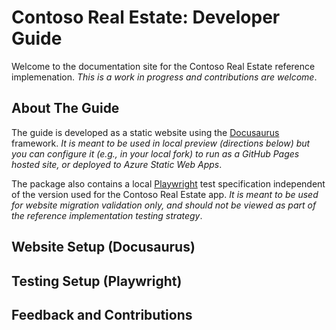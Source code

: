 # Contoso Real Estate: Developer Guide

Welcome to the documentation site for the Contoso Real Estate reference implemenation. _This is a work in progress and contributions are welcome_.

## About The Guide

The guide is developed as a static website using the  [Docusaurus](https://docusaurus.io) framework. _It is meant to be used in local preview (directions below) but you can configure it (e.g., in your local fork) to run as a GitHub Pages hosted site, or deployed to Azure Static Web Apps_.

The package also contains a local [Playwright](https://playwright.dev) test specification independent of the version used for the Contoso Real Estate app. _It is meant to be used for website migration validation only, and should not be viewed as part of the reference implementation testing strategy_.


## Website Setup (Docusaurus)


## Testing Setup (Playwright)


## Feedback and Contributions

